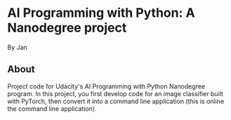 # AI Programming with Python: A Nanodegree project
By Jan

## About
Project code for Udacity's AI Programming with Python Nanodegree program. In this project, you  first develop code for an image classifier built with PyTorch, then convert it into a command line application (this is online the command line application).